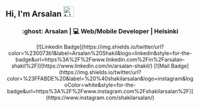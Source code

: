 ## Hi, I'm Arsalan <img src="https://user-images.githubusercontent.com/1303154/88677602-1635ba80-d120-11ea-84d8-d263ba5fc3c0.gif" width="28px" alt="hi">

<div align="center">
<h3>:ghost:	 Arsalan | 💻 Web/Mobile Developer | Helsinki</h3>
</div>
<div align='center'>
[![Linkedin Badge](https://img.shields.io/twitter/url?color=%230073b1&label=Arsalan%20Shakil&logo=linkedin&style=for-the-badge&url=https%3A%2F%2Fwww.linkedin.com%2Fin%2Farsalan-shakil%2F)](https://www.linkedin.com/in/arsalan-shakil/) [![Mail Badge](https://img.shields.io/twitter/url?color=%23FFABDE%20&label=%20%40shakilarsalan&logo=instagram&logoColor=white&style=for-the-badge&url=https%3A%2F%2Fwww.instagram.com%2Fshakilarsalan%2F)](https://www.instagram.com/shakilarsalan/)
</div>
<!--
**ArsalanShakil/ArsalanShakil** is a ✨ _special_ ✨ repository because its `README.md` (this file) appears on your GitHub profile.

Here are some ideas to get you started:

- 🔭 I’m currently working on ...
- 🌱 I’m currently learning ...
- 👯 I’m looking to collaborate on ...
- 🤔 I’m looking for help with ...
- 💬 Ask me about ...
- 📫 How to reach me: ...
- 😄 Pronouns: ...
- ⚡ Fun fact: ...
-->
